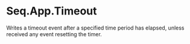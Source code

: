 Seq.App.Timeout
===============

Writes a timeout event after a specified time period has elapsed, unless received any event resetting the timer.
